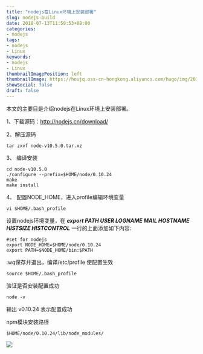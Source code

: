 ```yaml
---
title: "nodejs在Linux环境上安装部署"
slug: nodejs-build
date: 2018-07-13T11:59:53+08:00
categories:
- nodejs
tags:
- nodejs
- Linux
keywords:
- nodejs
- Linux
thumbnailImagePosition: left
thumbnailImage: https://houjq.oss-cn-hongkong.aliyuncs.com/hugo/img/20190602175852.jpg
showSocial: false
draft: false
---
```


本文的主要目是介绍nodejs在Linux环境上安装部署。
<!--more-->

1、下载源码：http://nodejs.cn/download/

2、解压源码

```
tar zxvf node-v10.5.0.tar.xz
```

3、 编译安装

```
cd node-v10.5.0
./configure --prefix=$HOME/node/0.10.24
make
make install
```

4、 配置NODE_HOME，进入profile编辑环境变量

```
vi $HOME/.bash_profile
```

设置nodejs环境变量，在 ***export PATH USER LOGNAME MAIL HOSTNAME HISTSIZE HISTCONTROL*** 一行的上面添加如下内容:

```
#set for nodejs
export NODE_HOME=$HOME/node/0.10.24
export PATH=$NODE_HOME/bin:$PATH
```

:wq保存并退出，编译/etc/profile 使配置生效

```
source $HOME/.bash_profile
```

验证是否安装配置成功

```
node -v
```

输出 v0.10.24 表示配置成功

npm模块安装路径

```
$HOME/node/0.10.24/lib/node_modules/
```


![](https://houjq.oss-cn-hongkong.aliyuncs.com/hugo/img/20190602180548.jpg?imageView2/1/w/250/h/250/q/100)
